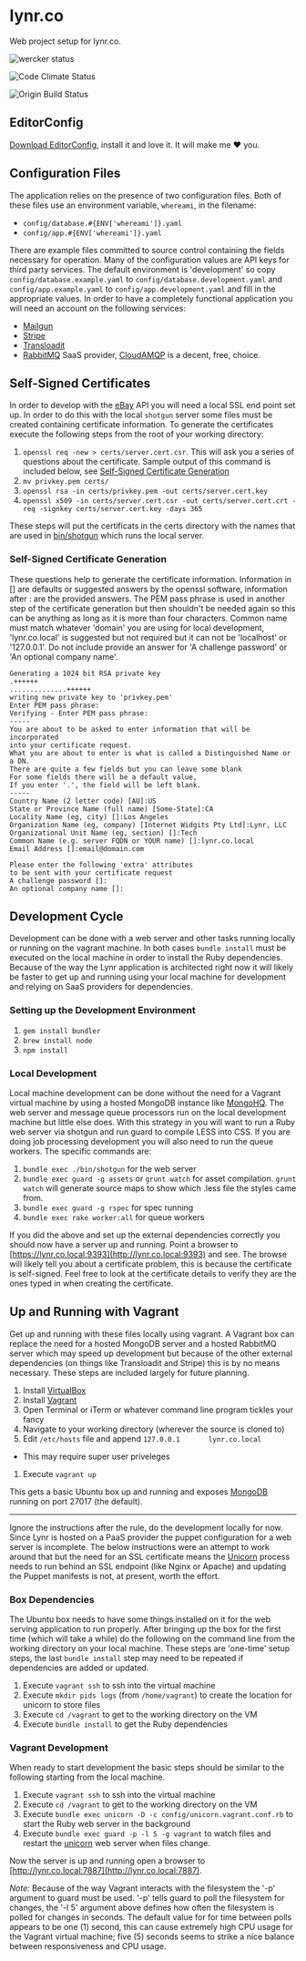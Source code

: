 # lynr.co

Web project setup for lynr.co.

![wercker status](https://app.wercker.com/status/1c82d289e988a71e4ebcc5a1bdb3525a/m "wercker status")

![Code Climate Status](https://d3s6mut3hikguw.cloudfront.net/repos/512bed31f3ea007f57067646/badges/fd545693f44365c7620f/gpa.png)

![Origin Build Status](https://magnum.travis-ci.com/lynrco/lynr.co.png?token=oxLp1vGhsNdKTFeLPEqN)

## EditorConfig

[Download EditorConfig](http://editorconfig.org/#download), install it and love
it. It will make me ❤ you.

## Configuration Files

The application relies on the presence of two configuration files. Both of these
files use an environment variable, `whereami`, in the filename:

* `config/database.#{ENV['whereami']}.yaml`
* `config/app.#{ENV['whereami']}.yaml`

There are example files committed to source control containing the fields necessary
for operation. Many of the configuration values are API keys for third party services.
The default environment is 'development' so copy `config/database.example.yaml` to 
`config/database.development.yaml` and `config/app.example.yaml` to
`config/app.development.yaml` and fill in the appropriate values.
In order to have a completely functional application you will need an account on
the following services:

* [Mailgun](http://www.mailgun.com)
* [Stripe](http://www.stripe.com)
* [Transloadit](http://www.transloadit.com)
* [RabbitMQ][rabbitmq] SaaS provider, [CloudAMQP](http://www.cloudamqp.com) is a
  decent, free, choice.

## Self-Signed Certificates

In order to develop with the [eBay](https://developer.ebay.com/) API you will need a local SSL end point set up. In order to do this with the local `shotgun` server some files must be created containing certificate information. To generate the certificates execute the following steps from the root of your working directory:

1. `openssl req -new > certs/server.cert.csr`. This will ask you a series
	of questions about the certificate. Sample output of this command is
	included below, see
	[Self-Signed Certificate Generation](#self-signed-certificate-generation)
1. `mv privkey.pem certs/`
1. `openssl rsa -in certs/privkey.pem -out certs/server.cert.key`
1. `openssl x509 -in certs/server.cert.csr -out certs/server.cert.crt -req -signkey certs/server.cert.key -days 365`

These steps will put the certificats in the certs directory with the names that are used in [bin/shotgun](bin/shotgun) which runs the local server.

### Self-Signed Certificate Generation

These questions help to generate the certificate information. Information in [] are defaults or suggested answers by the openssl software, information after : are the provided answers. The PEM pass phrase is used in another step of the certificate generation but then shouldn't be needed again so this can be anything as long as it is more than four characters. Common name must match whatever 'domain' you are using for local development, 'lynr.co.local' is suggested but not required but it can not be 'localhost' or '127.0.0.1'. Do not include provide an answer for 'A challenge password' or 'An optional company name'.

```
Generating a 1024 bit RSA private key
.++++++
..............++++++
writing new private key to 'privkey.pem'
Enter PEM pass phrase:
Verifying - Enter PEM pass phrase:
-----
You are about to be asked to enter information that will be incorporated
into your certificate request.
What you are about to enter is what is called a Distinguished Name or a DN.
There are quite a few fields but you can leave some blank
For some fields there will be a default value,
If you enter '.', the field will be left blank.
-----
Country Name (2 letter code) [AU]:US
State or Province Name (full name) [Some-State]:CA
Locality Name (eg, city) []:Los Angeles
Organization Name (eg, company) [Internet Widgits Pty Ltd]:Lynr, LLC
Organizational Unit Name (eg, section) []:Tech
Common Name (e.g. server FQDN or YOUR name) []:lynr.co.local
Email Address []:email@domain.com

Please enter the following 'extra' attributes
to be sent with your certificate request
A challenge password []:
An optional company name []:
```

## Development Cycle

Development can be done with a web server and other tasks running locally or
running on the vagrant machine. In both cases `bundle install` must be executed
on the local machine in order to install the Ruby dependencies. Because of the
way the Lynr application is architected right now it will likely be faster to
get up and running using your local machine for development and relying on
SaaS providers for dependencies.

### Setting up the Development Environment

1. `gem install bundler`
1. `brew install node`
1. `npm install`

### Local Development

Local machine development can be done without the need for a Vagrant virtual
machine by using a hosted MongoDB instance like [MongoHQ][mongohq]. The web
server and message queue processors run on the local development machine but
little else does. With this strategy in you will want to run a Ruby web server
via shotgun and run guard to compile LESS into CSS. If you are doing job
processing development you will also need to run the queue workers. The specific
commands are:

1. `bundle exec ./bin/shotgun` for the web server
1. `bundle exec guard -g assets` or `grunt watch` for asset compilation. `grunt watch`
   will generate source maps to show which .less file the styles came from.
1. `bundle exec guard -g rspec` for spec running
1. `bundle exec rake worker:all` for queue workers

If you did the above and set up the external dependencies correctly
you should now have a server up and running. Point a browser to
[https://lynr.co.local:9393](http://lynr.co.local:9393) and see. The browse will
likely tell you about a certificate problem, this is because the certificate is
self-signed. Feel free to look at the certificate details to verify they are the
ones typed in when creating the certificate.

## Up and Running with Vagrant

Get up and running with these files locally using vagrant. A Vagrant box can
replace the need for a hosted MongoDB server and a hosted RabbitMQ server
which may speed up development but because of the other external dependencies
(on things like Transloadit and Stripe) this is by no means necessary. These
steps are included largely for future planning.

1. Install [VirtualBox][vb]
1. Install [Vagrant][vagrant]
1. Open Terminal or iTerm or whatever command line program tickles your fancy
1. Navigate to your working directory (wherever the source is cloned to)
1. Edit `/etc/hosts` file and append `127.0.0.1       lynr.co.local`
  * This may require super user priveleges
1. Execute `vagrant up`

This gets a basic Ubuntu box up and running and exposes [MongoDB][mongodb] running
on port 27017 (the default).

---

Ignore the instructions after the rule, do the development locally for now. Since Lynr is hosted on a PaaS provider the puppet configuration for a web server is incomplete. The below instructions were an attempt to work around that but the need for an SSL certificate means the [Unicorn][unicorn] process needs to run behind an SSL endpoint (like Nginx or Apache) and updating the Puppet manifests is not, at present, worth the effort.

### Box Dependencies

The Ubuntu box needs to have some things installed on it for the web serving
application to run properly. After bringing up the box for the first time
(which will take a while) do the following on the command line from the working
directory on your local machine. These steps are 'one-time' setup steps, the
last `bundle install` step may need to be repeated if dependencies are added
or updated.

1. Execute `vagrant ssh` to ssh into the virtual machine
1. Execute `mkdir pids logs` (from `/home/vagrant`) to create the location for
   unicorn to store files
1. Execute `cd /vagrant` to get to the working directory on the VM
1. Execute `bundle install` to get the Ruby dependencies

### Vagrant Development

When ready to start development the basic steps should be similar to the following
starting from the local machine.

1. Execute `vagrant ssh` to ssh into the virtual machine
1. Execute `cd /vagrant` to get to the working directory on the VM
1. Execute `bundle exec unicorn -D -c config/unicorn.vagrant.conf.rb` to start
   the Ruby web server in the background
1. Execute `bundle exec guard -p -l 5 -g vagrant` to watch files and restart
   the [unicorn][unicorn] web server when files change.

Now the server is up and running open a browser to
[http://lynr.co.local:7887](http://lynr.co.local:7887).

*Note:* Because of the way Vagrant interacts with the filesystem the '-p'
argument to guard must be used. '-p' tells guard to poll the filesystem for
changes, the '-l 5' argument above defines how often the filesystem is polled
for changes in seconds. The default value for for time between polls appears
to be one (1) second, this can cause extremely high CPU usage for the Vagrant
virtual machine; five (5) seconds seems to strike a nice balance between
responsiveness and CPU usage.


[vagrant]: http://downloads.vagrantup.com
[vb]: https://www.virtualbox.org/wiki/Downloads
[puppet]: http://www.puppetlabs.com
[unicorn]: http://unicorn.bogomips.org
[mongodb]: http://www.mongodb.org
[rabbitmq]: http://www.rabbitmq.com
[mongohq]: https://www.mongohq.com
